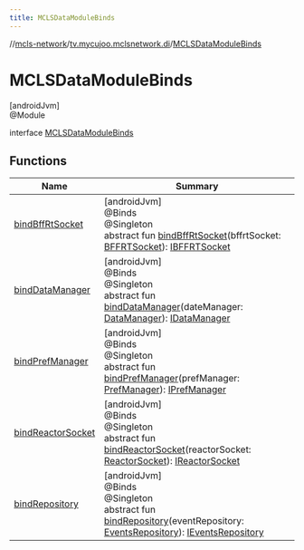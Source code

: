 ```yaml
---
title: MCLSDataModuleBinds
---
```

//[mcls-network](../../../index.html)/[tv.mycujoo.mclsnetwork.di](../index.html)/[MCLSDataModuleBinds](index.html)



# MCLSDataModuleBinds



[androidJvm]\
@Module



interface [MCLSDataModuleBinds](index.html)



## Functions


| Name | Summary |
|---|---|
| [bindBffRtSocket](bind-bff-rt-socket.html) | [androidJvm]<br>@Binds<br>@Singleton<br>abstract fun [bindBffRtSocket](bind-bff-rt-socket.html)(bffrtSocket: [BFFRTSocket](../../tv.mycujoo.mclsnetwork.network.socket/-b-f-f-r-t-socket/index.html)): [IBFFRTSocket](../../tv.mycujoo.mclsnetwork.network.socket/-i-b-f-f-r-t-socket/index.html) |
| [bindDataManager](bind-data-manager.html) | [androidJvm]<br>@Binds<br>@Singleton<br>abstract fun [bindDataManager](bind-data-manager.html)(dateManager: [DataManager](../../tv.mycujoo.mclsnetwork.api/-data-manager/index.html)): [IDataManager](../../tv.mycujoo.mclsnetwork.data/-i-data-manager/index.html) |
| [bindPrefManager](bind-pref-manager.html) | [androidJvm]<br>@Binds<br>@Singleton<br>abstract fun [bindPrefManager](bind-pref-manager.html)(prefManager: [PrefManager](../../tv.mycujoo.mclsnetwork.manager/-pref-manager/index.html)): [IPrefManager](../../tv.mycujoo.mclsnetwork.manager/-i-pref-manager/index.html) |
| [bindReactorSocket](bind-reactor-socket.html) | [androidJvm]<br>@Binds<br>@Singleton<br>abstract fun [bindReactorSocket](bind-reactor-socket.html)(reactorSocket: [ReactorSocket](../../tv.mycujoo.mclsnetwork.network.socket/-reactor-socket/index.html)): [IReactorSocket](../../tv.mycujoo.mclsnetwork.network.socket/-i-reactor-socket/index.html) |
| [bindRepository](bind-repository.html) | [androidJvm]<br>@Binds<br>@Singleton<br>abstract fun [bindRepository](bind-repository.html)(eventRepository: [EventsRepository](../../tv.mycujoo.mclsnetwork.data.repository/-events-repository/index.html)): [IEventsRepository](../../tv.mycujoo.mclsnetwork.domain.repository/-i-events-repository/index.html) |

